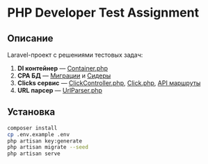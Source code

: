 # PHP Developer Test Assignment

## Описание
Laravel-проект с решениями тестовых задач:
1. **DI контейнер** — [Container.php](app/Support/Container.php)
2. **CPA БД** — [Миграции](database/migrations) и [Сидеры](database/seeders/DatabaseSeeder.php)
3. **Clicks сервис** — [ClickController.php](app/Http/Controllers/ClickController.php), [Click.php](app/Models/Click.php), [API маршруты](routes/api.php)
4. **URL парсер** — [UrlParser.php](app/Services/UrlParser.php)

## Установка
```bash
composer install
cp .env.example .env
php artisan key:generate
php artisan migrate --seed
php artisan serve
